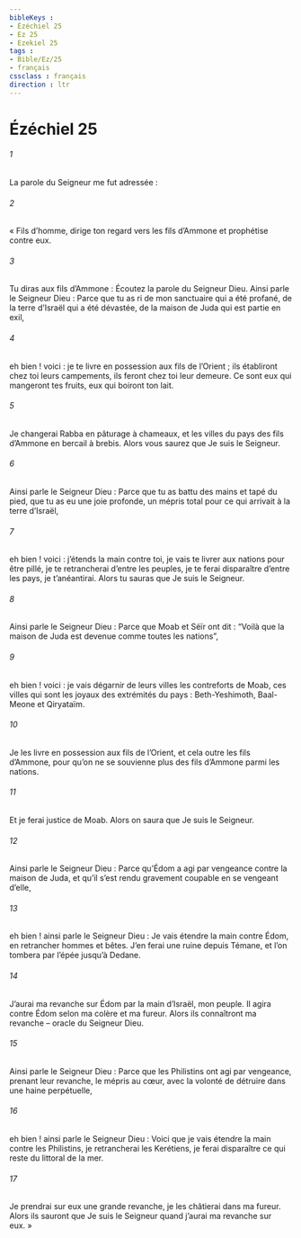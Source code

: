 ```yaml
---
bibleKeys : 
- Ézéchiel 25
- Ez 25
- Ezekiel 25
tags : 
- Bible/Ez/25
- français
cssclass : français
direction : ltr
---
```


# Ézéchiel 25

###### 1
La parole du Seigneur me fut adressée :
###### 2
« Fils d’homme, dirige ton regard vers les fils d’Ammone et prophétise contre eux.
###### 3
Tu diras aux fils d’Ammone : Écoutez la parole du Seigneur Dieu.
Ainsi parle le Seigneur Dieu : Parce que tu as ri de mon sanctuaire qui a été profané, de la terre d’Israël qui a été dévastée, de la maison de Juda qui est partie en exil,
###### 4
eh bien ! voici : je te livre en possession aux fils de l’Orient ; ils établiront chez toi leurs campements, ils feront chez toi leur demeure. Ce sont eux qui mangeront tes fruits, eux qui boiront ton lait.
###### 5
Je changerai Rabba en pâturage à chameaux, et les villes du pays des fils d’Ammone en bercail à brebis. Alors vous saurez que Je suis le Seigneur.
###### 6
Ainsi parle le Seigneur Dieu : Parce que tu as battu des mains et tapé du pied, que tu as eu une joie profonde, un mépris total pour ce qui arrivait à la terre d’Israël,
###### 7
eh bien ! voici : j’étends la main contre toi, je vais te livrer aux nations pour être pillé, je te retrancherai d’entre les peuples, je te ferai disparaître d’entre les pays, je t’anéantirai. Alors tu sauras que Je suis le Seigneur.
###### 8
Ainsi parle le Seigneur Dieu : Parce que Moab et Séïr ont dit : “Voilà que la maison de Juda est devenue comme toutes les nations”,
###### 9
eh bien ! voici : je vais dégarnir de leurs villes les contreforts de Moab, ces villes qui sont les joyaux des extrémités du pays : Beth-Yeshimoth, Baal-Meone et Qiryataïm.
###### 10
Je les livre en possession aux fils de l’Orient, et cela outre les fils d’Ammone, pour qu’on ne se souvienne plus des fils d’Ammone parmi les nations.
###### 11
Et je ferai justice de Moab. Alors on saura que Je suis le Seigneur.
###### 12
Ainsi parle le Seigneur Dieu : Parce qu’Édom a agi par vengeance contre la maison de Juda, et qu’il s’est rendu gravement coupable en se vengeant d’elle,
###### 13
eh bien ! ainsi parle le Seigneur Dieu : Je vais étendre la main contre Édom, en retrancher hommes et bêtes. J’en ferai une ruine depuis Témane, et l’on tombera par l’épée jusqu’à Dedane.
###### 14
J’aurai ma revanche sur Édom par la main d’Israël, mon peuple. Il agira contre Édom selon ma colère et ma fureur. Alors ils connaîtront ma revanche – oracle du Seigneur Dieu.
###### 15
Ainsi parle le Seigneur Dieu : Parce que les Philistins ont agi par vengeance, prenant leur revanche, le mépris au cœur, avec la volonté de détruire dans une haine perpétuelle,
###### 16
eh bien ! ainsi parle le Seigneur Dieu : Voici que je vais étendre la main contre les Philistins, je retrancherai les Kerétiens, je ferai disparaître ce qui reste du littoral de la mer.
###### 17
Je prendrai sur eux une grande revanche, je les châtierai dans ma fureur. Alors ils sauront que Je suis le Seigneur quand j’aurai ma revanche sur eux. »
